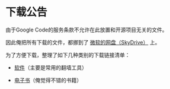 # 下载公告 #

由于Google Code的服务条款不允许在此放置和开源项目无关的文件。

因此俺把所有下载的文件，都挪到了 [微软的网盘（SkyDrive）](http://cid-f5b0090663feeada.office.live.com/browse.aspx/.Public/) 上。

为了方便下载，整理了如下几种类别的下载链接清单：

  * [软件](Software.md)（主要是常用的翻墙工具）

  * [电子书](Books.md)（俺觉得不错的书籍）